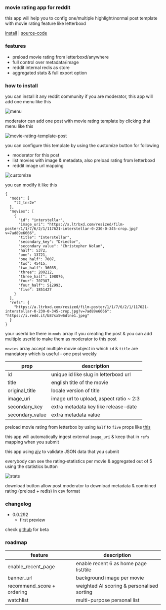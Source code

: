 ### movie rating app for reddit 

this app will help you to config one/multiple highlight/normal post template with movie rating feature like letterboxd

[install](https://developers.reddit.com/apps/ml-movies) | [source-code](https://github.com/hedcet/ml-movies)

### features

* preload movie rating from letterboxd/anywhere
* full control over metadata/image
* reddit internal redis as store
* aggregated stats & full export option

### how to install

you can install it any reddit community if you are moderator, this app will add one menu like this

![menu](https://github.com/hedcet/ml-movies/blob/main/assets/menu.png?raw=true)

moderator can add one post with movie rating template by clicking that menu like this

![movie-rating-template-post](https://github.com/hedcet/ml-movies/blob/main/assets/movie-rating-template-post.png?raw=true)

you can configure this template by using the customize button for following

* moderator for this post
* list movies with image & metadata, also preload rating from letterboxd
* reddit image url mapping

![customize](https://github.com/hedcet/ml-movies/blob/main/assets/customize.png?raw=true)

you can modify it like this

```
{
  "mods": [
    "t2_tnr2e"
  ],
  "movies": [
    {
      "id": "interstellar",
      "image_uri": "https://a.ltrbxd.com/resized/film-poster/1/1/7/6/2/1/117621-interstellar-0-230-0-345-crop.jpg?v=7ad89e6666",
      "title": "Interstellar",
      "secondary_key": "Driector",
      "secondary_value": "Christopher Nolan",
      "half": 5372,
      "one": 13721,
      "one_half": 7007,
      "two": 45415,
      "two_half": 36085,
      "three": 200212,
      "three_half": 198076,
      "four": 707387,
      "four_half": 512993,
      "five": 1851427
    }
  ],
  "refs": {
    "https://a.ltrbxd.com/resized/film-poster/1/1/7/6/2/1/117621-interstellar-0-230-0-345-crop.jpg?v=7ad89e6666": "https://i.redd.it/b87sx5w6dlne1.jpeg"
  }
}
```

your userId be there in `mods` array if you creating the post & you can add multiple userId to make them as moderator to this post

`movies` array accept multiple movie object in which `id` & `title` are mandatory which is useful - one post weekly


| prop | description |
|-|-|
| id | unique id like slug in letterboxd url |
| title | english title of the movie |
| original_title | locale version of title |
| image_uri | image url to upload, aspect ratio ~ 2:3  |
| secondary_key | extra metadata key like release-date |
| secondary_value | extra metadata value |


preload movie rating from letterbox by using `half` to `five` props like [this](https://github.com/hedcet/boxoffice-server/blob/main/ml-movies.json)

this app will automatically ingest external `image_uri` & keep that in `refs` mapping when you submit

this app using [ajv](https://www.npmjs.com/package/ajv) to validate JSON data that you submit

everybody can see the rating-statistics per movie & aggregated out of 5 using the statistics button

![stats](https://github.com/hedcet/ml-movies/blob/main/assets/stats.png?raw=true)

download button allow post moderator to download metadata & combined rating (preload + redis) in csv format

### changelog

* 0.0.292
  * first preview

check [github](https://github.com/hedcet/ml-movies/releases) for beta

### roadmap

| feature | description |
|-|-|
| enable_recent_page | enable recent 6 as home page list/tile |
| banner_url | background image per movie |
| recommend_score + ordering | weighted AI scoring & personalised sorting |
| watchlist | multi-purpose personal list |

